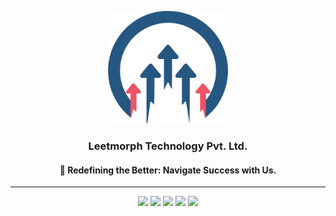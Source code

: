 <p align="center"><img src="./profile/assets/leetmorph_logo.png" width="auto" height="180"/></p>

<h3 align="center">Leetmorph Technology Pvt. Ltd.</h3>
<h4 align="center">🚀 Redefining the Better: Navigate Success with Us.</h4>

--- 

<div align="center">
  
[<img height="30" src="https://img.shields.io/badge/twitter-1DA1F2.svg?&style=for-the-badge&logo=twitter&logoColor=white" />][twitter] [<img height="30" src="https://img.shields.io/badge/linkedin-0077B5.svg?&style=for-the-badge&logo=linkedin&logoColor=white" />][LinkedIn] [<img height="30" src = "https://img.shields.io/badge/instagram-1877F2.svg?&style=for-the-badge&logo=instagram&logoColor=gradient">][Instagram] [<img height="30" src = "https://img.shields.io/badge/facebook-1877F2.svg?&style=for-the-badge&logo=facebook&logoColor=white">][Facebook] [<img height="30" src = "https://img.shields.io/badge/Leetmorph_Technology-FF0000.svg?&style=for-the-badge&logo=youtube&logoColor=white">][leetmorph-youtube]

[twitter]: https://twitter.com/leetmorph
[linkedIn]: https://www.linkedin.com/in/leetmorph-technology-23aa9a2b9
[Instagram]: https://www.instagram.com/leetmorph/
[Facebook]: https://www.facebook.com/profile.php?id=61558036745044
[leetmorph-youtube]: www.youtube.com/@LeetmorphTechnology 

</div>

